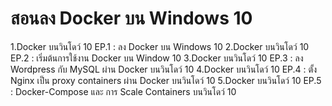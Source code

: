 # สอนลง Docker บน Windows 10
1.Docker บนวินโดว์ 10 	EP.1 : ลง Docker บน Windows 10
2.Docker บนวินโดว์ 10 	EP.2 : เริ่มต้นการใช้งาน Docker บน Window 10
3.Docker บนวินโดว์ 10	EP.3 : ลง Wordpress กับ MySQL ผ่าน Docker บนวินโดว์ 10
4.Docker บนวินโดว์ 10	EP.4 : ตั้ง Nginx เป็น proxy containers  ผ่าน Docker บนวินโดว์ 10
5.Docker บนวินโดว์ 10	EP.5 : Docker-Compose และ การ Scale Containers บนวินโดว์ 10